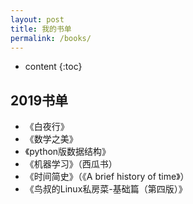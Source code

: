 ```yaml
---
layout: post
title: 我的书单
permalink: /books/
---
```


* content
{:toc}


2019书单
-----------------------------------------------------------------

+ 《白夜行》
+ 《数学之美》
+ 《python版数据结构》
+ 《机器学习》（西瓜书）
+ 《时间简史》（《A brief history of time》）
+ 《鸟叔的Linux私房菜-基础篇（第四版）》


